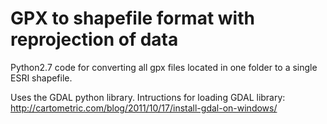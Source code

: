 # GPX to shapefile format with reprojection of data
Python2.7 code for converting all gpx files located in one folder to a single ESRI shapefile.

Uses the GDAL python library.  Intructions for loading GDAL library: http://cartometric.com/blog/2011/10/17/install-gdal-on-windows/
